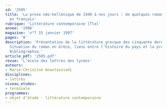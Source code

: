 ```yaml
---
id: '2505'
title: 'La prose néo-hellénique de 1949 à nos jours : de quelques romans grecs traduits
  en français'
rubrique: 'Littérature contemporaine [Tle]'
annee: '1996'
magazine: 'n°7 15 janvier 1997'
pages: '8'
description: 'Présentation de la littérature grecque des cinquante dernières années.
  Situation du roman en Grèce, liens entre l’histoire du pays et la production littéraire.
  Bibliographie.'
article_pdf: '2505.pdf'
revue: 'L’école des lettres des lycées'
auteurs:
- Marie-Christine Anastassiadi
disciplines:
- lettres
niveau_etudes:
- terminale
programmes:
- objet d’étude - littérature contemporaine
---
```

